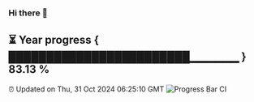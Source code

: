### Hi there 👋
⏳ Year progress { ████████████████████████▁▁▁▁▁▁ } 83.13 %
---
⏰ Updated on Thu, 31 Oct 2024 06:25:10 GMT
![Progress Bar CI](https://github.com/liununu/liununu/workflows/Progress%20Bar%20CI/badge.svg)
